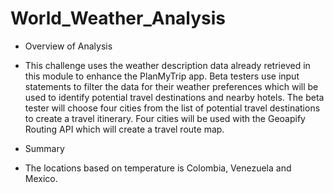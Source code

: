 # World_Weather_Analysis

- Overview of Analysis 

- This challenge uses the weather description data already retrieved in this module to enhance the PlanMyTrip app. Beta testers use input statements to filter the data for their weather preferences which will be used to identify potential travel destinations and nearby hotels. The beta tester will choose four cities from the list of potential travel destinations to create a travel itinerary. Four cities will be used with the Geoapify Routing API which will create a travel route map.

- Summary 

- The locations based on temperature is Colombia, Venezuela and Mexico.
